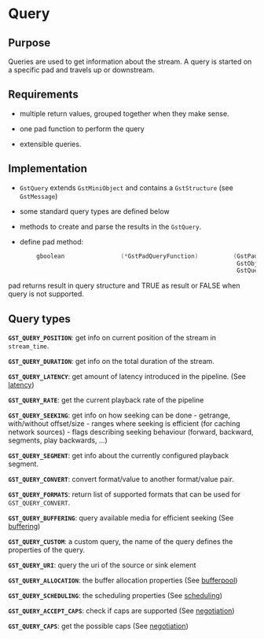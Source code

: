 # Query

## Purpose

Queries are used to get information about the stream. A query is started
on a specific pad and travels up or downstream.

## Requirements

  - multiple return values, grouped together when they make sense.

  - one pad function to perform the query

  - extensible queries.

## Implementation

  - `GstQuery` extends `GstMiniObject` and contains a `GstStructure` (see
    `GstMessage`)

  - some standard query types are defined below

  - methods to create and parse the results in the `GstQuery`.

  - define pad
        method:

``` c
        gboolean                (*GstPadQueryFunction)          (GstPad    *pad,
                                                                 GstObject *parent,
                                                                 GstQuery  *query);
```

pad returns result in query structure and TRUE as result or FALSE when query is
not supported.

## Query types

**`GST_QUERY_POSITION`**: get info on current position of the stream in `stream_time`.

**`GST_QUERY_DURATION`**: get info on the total duration of the stream.

**`GST_QUERY_LATENCY`**: get amount of latency introduced in the pipeline. (See [latency](design/latency.md))

**`GST_QUERY_RATE`**: get the current playback rate of the pipeline

**`GST_QUERY_SEEKING`**: get info on how seeking can be done
    - getrange, with/without offset/size
    - ranges where seeking is efficient (for caching network sources)
    - flags describing seeking behaviour (forward, backward, segments,
                play backwards, ...)

**`GST_QUERY_SEGMENT`**: get info about the currently configured playback segment.

**`GST_QUERY_CONVERT`**: convert format/value to another format/value pair.

**`GST_QUERY_FORMATS`**: return list of supported formats that can be used for `GST_QUERY_CONVERT`.

**`GST_QUERY_BUFFERING`**: query available media for efficient seeking (See [buffering](design/buffering.md))

**`GST_QUERY_CUSTOM`**: a custom query, the name of the query defines the properties of the query.

**`GST_QUERY_URI`**: query the uri of the source or sink element

**`GST_QUERY_ALLOCATION`**: the buffer allocation properties (See [bufferpool](design/bufferpool.md))

**`GST_QUERY_SCHEDULING`**: the scheduling properties (See [scheduling](design/scheduling.md))

**`GST_QUERY_ACCEPT_CAPS`**: check if caps are supported (See [negotiation](design/negotiation.md))

**`GST_QUERY_CAPS`**: get the possible caps (See [negotiation](design/negotiation.md))
